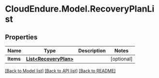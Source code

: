 # CloudEndure.Model.RecoveryPlanList
## Properties

Name | Type | Description | Notes
------------ | ------------- | ------------- | -------------
**Items** | [**List&lt;RecoveryPlan&gt;**](RecoveryPlan.md) |  | [optional] 

[[Back to Model list]](../README.md#documentation-for-models) [[Back to API list]](../README.md#documentation-for-api-endpoints) [[Back to README]](../README.md)

